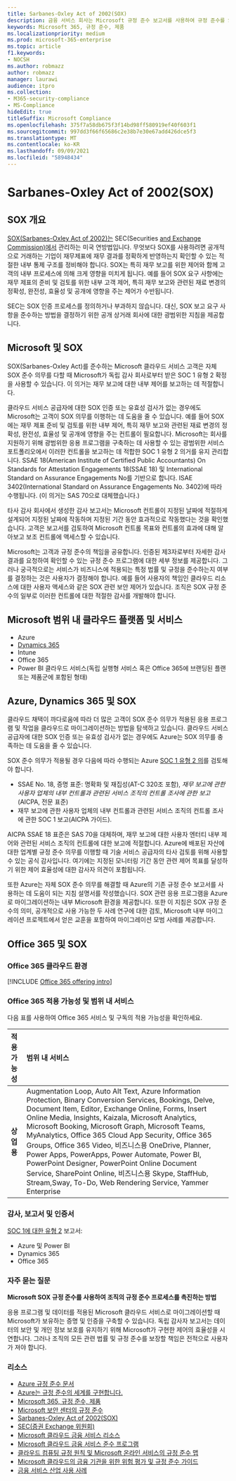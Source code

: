 ```yaml
---
title: Sarbanes-Oxley Act of 2002(SOX)
description: 금융 서비스 회사는 Microsoft 규정 준수 보고서를 사용하여 규정 준수를 Sarbanes-Oxley 있습니다.
keywords: Microsoft 365, 규정 준수, 제품
ms.localizationpriority: medium
ms.prod: microsoft-365-enterprise
ms.topic: article
f1.keywords:
- NOCSH
ms.author: robmazz
author: robmazz
manager: laurawi
audience: itpro
ms.collection:
- M365-security-compliance
- MS-Compliance
hideEdit: true
titleSuffix: Microsoft Compliance
ms.openlocfilehash: 375f7a58db675f3f14bd98ff580919ef40f603f1
ms.sourcegitcommit: 997dd3f66f65686c2e38b7e30e67add426dce5f3
ms.translationtype: MT
ms.contentlocale: ko-KR
ms.lasthandoff: 09/09/2021
ms.locfileid: "58948434"
---
```

# <a name="sarbanes-oxley-act-of-2002-sox"></a>Sarbanes-Oxley Act of 2002(SOX)

## <a name="sox-overview"></a>SOX 개요

[SOX(Sarbanes-Oxley Act of 2002)는](https://www.congress.gov/bill/107th-congress/house-bill/3763) SEC(Securities [and Exchange Commission)에서](https://www.sec.gov/) 관리하는 미국 연방법입니다. 무엇보다 SOX를 사용하려면 공개적으로 거래하는 기업이 재무제표에 재무 결과를 정확하게 반영하는지 확인할 수 있는 적절한 내부 통제 구조를 정비해야 합니다. SOX는 특히 재무 보고를 위한 제어와 함께 고객의 내부 프로세스에 의해 크게 영향을 미치게 됩니다. 예를 들어 SOX 요구 사항에는 재무 제표의 준비 및 검토를 위한 내부 고객 제어, 특히 재무 보고와 관련된 재료 변경의 정확성, 완전성, 효율성 및 공개에 영향을 주는 제어가 수반됩니다.

SEC는 SOX 인증 프로세스를 정의하거나 부과하지 않습니다. 대신, SOX 보고 요구 사항을 준수하는 방법을 결정하기 위한 공개 상거래 회사에 대한 광범위한 지침을 제공합니다.

## <a name="microsoft-and-sox"></a>Microsoft 및 SOX

SOX(Sarbanes-Oxley Act)를 준수하는 Microsoft 클라우드 서비스 고객은 자체 SOX 준수 의무를 다할 때 Microsoft가 독립 감사 회사로부터 받은 SOC 1 유형 2 확정을 사용할 수 있습니다. 이 의거는 재무 보고에 대한 내부 제어를 보고하는 데 적절합니다.

클라우드 서비스 공급자에 대한 SOX 인증 또는 유효성 검사가 없는 경우에도 Microsoft는 고객이 SOX 의무를 이행하는 데 도움을 줄 수 있습니다. 예를 들어 SOX에는 재무 제표 준비 및 검토를 위한 내부 제어, 특히 재무 보고와 관련된 재료 변경의 정확성, 완전성, 효율성 및 공개에 영향을 주는 컨트롤이 필요합니다. Microsoft는 회사를 지원하기 위해 광범위한 응용 프로그램을 구축하는 데 사용할 수 있는 광범위한 서비스 포트폴리오에서 이러한 컨트롤을 보고하는 데 적합한 SOC 1 유형 2 의거를 유지 관리합니다. SSAE 18(American Institute of Certified Public Accountants) On Standards for Attestation Engagements 18(SSAE 18) 및 International Standard on Assurance Engagements No를 기반으로 합니다. ISAE 3402(International Standard on Assurance Engagements No. 3402)에 따라 수행됩니다. (이 의거는 SAS 70으로 대체했습니다.)

타사 감사 회사에서 생성한 감사 보고서는 Microsoft 컨트롤이 지정된 날짜에 적절하게 설계되어 지정된 날짜에 작동하며 지정된 기간 동안 효과적으로 작동했다는 것을 확인했습니다. 고객은 보고서를 검토하여 Microsoft 컨트롤 목표와 컨트롤의 효과에 대해 알아보고 보조 컨트롤에 액세스할 수 있습니다.

Microsoft는 고객과 규정 준수의 책임을 공유합니다. 인증된 제3자로부터 자세한 감사 결과를 요청하여 확인할 수 있는 규정 준수 프로그램에 대한 세부 정보를 제공합니다. 그러나 궁극적으로는 서비스가 비즈니스에 적용되는 특정 법률 및 규정을 준수하는지 여부를 결정하는 것은 사용자가 결정해야 합니다. 예를 들어 사용자의 책임인 클라우드 리소스에 대한 사용자 액세스와 같은 SOX 관련 보안 제어가 있습니다. 조직은 SOX 규정 준수의 일부로 이러한 컨트롤에 대한 적절한 감사를 개발해야 합니다.

## <a name="microsoft-in-scope-cloud-platforms--services"></a>Microsoft 범위 내 클라우드 플랫폼 및 서비스

- Azure
- [Dynamics 365](https://aka.ms/d365-compliance-list)
- Intune
- Office 365
- Power BI 클라우드 서비스(독립 실행형 서비스 혹은 Office 365에 브랜딩된 플랜 또는 제품군에 포함된 형태)

## <a name="azure-dynamics-365-and-sox"></a>Azure, Dynamics 365 및 SOX

클라우드 채택이 까다로움에 따라 더 많은 고객이 SOX 준수 의무가 적용된 응용 프로그램 및 작업을 클라우드로 마이그레이션하는 방법을 탐색하고 있습니다. 클라우드 서비스 공급자에 대한 SOX 인증 또는 유효성 검사가 없는 경우에도 Azure는 SOX 의무를 충족하는 데 도움을 줄 수 있습니다.

SOX 준수 의무가 적용될 경우 다음에 따라 수행되는 Azure [SOC 1 유형 2 의](./offering-soc-1.md)를 검토해야 합니다.

- SSAE No. 18, 증명 표준: 명확화 및 재집성(AT-C 320조 포함), *재무 보고에 관한 사용자 업체의 내부 컨트롤과 관련된 서비스 조직의 컨트롤 조사에 관한 보고*(AICPA, 전문 표준)
- 재무 보고에 관한 사용자 업체의 내부 컨트롤과 관련된 서비스 조직의 컨트롤 조사에 관한 SOC 1 보고(AICPA 가이드).

AICPA SSAE 18 표준은 SAS 70을 대체하며, 재무 보고에 대한 사용자 엔터티 내부 제어와 관련된 서비스 조직의 컨트롤에 대한 보고에 적절합니다. Azure에 배포된 자산에 대한 업계별 규정 준수 의무를 이행할 때 기술 서비스 공급자의 타사 검토를 위해 사용할 수 있는 공식 감사입니다. 여기에는 지정된 모니터링 기간 동안 관련 제어 목표를 달성하기 위한 제어 효율성에 대한 감사자 의견이 포함됩니다.

또한 Azure는 [](https://azure.microsoft.com/resources/microsoft-azure-guidance-for-sarbanes-oxley-sox/) 자체 SOX 준수 의무를 해결할 때 Azure의 기존 규정 준수 보고서를 사용하는 데 도움이 되는 지침 설명서를 작성했습니다. SOX 관련 응용 프로그램을 Azure로 마이그레이션하는 내부 Microsoft 환경을 제공합니다. 또한 이 지침은 SOX 규정 준수의 의미, 공개적으로 사용 가능한 두 사례 연구에 대한 검토, Microsoft 내부 마이그레이션 프로젝트에서 얻은 교훈을 포함하여 마이그레이션 모범 사례를 제공합니다.

## <a name="office-365-and-sox"></a>Office 365 및 SOX

### <a name="office-365-cloud-environments"></a>Office 365 클라우드 환경

[!INCLUDE [Office 365 offering intro](../includes/o365-offering-introduction.md)]

### <a name="office-365-applicability-and-in-scope-services"></a>Office 365 적용 가능성 및 범위 내 서비스

다음 표를 사용하여 Office 365 서비스 및 구독의 적용 가능성을 확인하세요.

| **적용 가능성** | **범위 내 서비스** |
|:------------------|:----------------------|
| **상업용** | Augmentation Loop, Auto Alt Text, Azure Information Protection, Binary Conversion Services, Bookings, Delve, Document Item, Editor, Exchange Online, Forms, Insert Online Media, Insights, Kaizala, Microsoft Analytics, Microsoft Booking, Microsoft Graph, Microsoft Teams, MyAnalytics, Office 365 Cloud App Security, Office 365 Groups, Office 365 Video, 비즈니스용 OneDrive, Planner, Power Apps, PowerApps, Power Automate, Power BI, PowerPoint Designer, PowerPoint Online Document Service, SharePoint Online, 비즈니스용 Skype, StaffHub, Stream,Sway, To-Do, Web Rendering Service, Yammer Enterprise  |

### <a name="audits-reports-and-certificates"></a>감사, 보고서 및 인증서

[SOC 1에 대한 유형 2](offering-SOC.md) 보고서:

- Azure 및 Power BI
- Dynamics 365
- Office 365

### <a name="frequently-asked-questions"></a>자주 묻는 질문

**Microsoft SOX 규정 준수를 사용하여 조직의 규정 준수 프로세스를 촉진하는 방법**

응용 프로그램 및 데이터를 적용된 Microsoft 클라우드 서비스로 마이그레이션할 때 Microsoft가 보유하는 증명 및 인증을 구축할 수 있습니다. 독립 감사자 보고서는 데이터의 보안 및 개인 정보 보호를 유지하기 위해 Microsoft가 구현한 제어의 효율성을 시연합니다. 그러나 조직의 모든 관련 법률 및 규정 준수를 보장할 책임은 전적으로 사용자가 져야 합니다.

### <a name="resources"></a>리소스

- [Azure 규정 준수 문서](/azure/compliance/)
- [Azure는 규정 준수의 세계를 구현합니다.](https://azure.microsoft.com/resources/azure-enables-a-world-of-compliance/)
- [Microsoft 365, 규정 준수, 제품](/compliance/regulatory/offering-home)
- [Microsoft 보안 센터의 규정 준수](https://www.microsoft.com/trust-center/compliance/compliance-overview)
- [Sarbanes-Oxley Act of 2002(SOX)](https://www.congress.gov/bill/107th-congress/house-bill/3763)
- [SEC(증권 Exchange 위원회)](https://www.sec.gov/)
- [Microsoft 클라우드 금융 서비스 리소스](https://servicetrust.microsoft.com/viewpage/financialservicesoverview)
- [Microsoft 클라우드 금융 서비스 준수 프로그램](https://aka.ms/FSCP-Print)
- [클라우드 컴퓨팅 규정 원칙 및 Microsoft 온라인 서비스의 규정 준수 맵](https://servicetrust.microsoft.com/ViewPage/TrustDocuments?command=Download&downloadType=Document&downloadId=5b483567-00b0-4d86-96ae-ee887dadb61c&docTab=6d000410-c9e9-11e7-9a91-892aae8839ad_Compliance_Guides)
- [Microsoft 클라우드의 금융 기관을 위한 위험 평가 및 규정 준수 가이드](https://azure.microsoft.com/resources/risk-assessment-and-compliance-guide-for-financial-institutions-in-the-microsoft-cloud-/)
- [금융 서비스 산업 사용 사례](/azure/industry/financial/)
